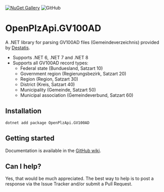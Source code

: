 [![NuGet Gallery](https://img.shields.io/badge/NuGet%20Gallery-openplzapi.gv100ad-blue.svg)](https://www.nuget.org/packages/openplzapi.gv100ad/)
![GitHub](https://img.shields.io/github/license/openpotato/openplzapi.gv100ad)

# OpenPlzApi.GV100AD

A .NET library for parsing GV100AD files (Gemeindeverzeichnis) provided by [Destatis](https://www.destatis.de/DE/Themen/Laender-Regionen/Regionales/Gemeindeverzeichnis/_inhalt.html). 

+ Supports .NET 6, .NET 7 and .NET 8
+ Supports all GV100AD record types:
  + Federal state (Bunduesland, Satzart 10)
  + Government region (Regierungsbezirk, Satzart 20)
  + Region (Region, Satzart 30)
  + District (Kreis, Satzart 40)
  + Municipality (Gemeinde, Satzart 50)
  + Municipal association (Gemeindeverbund, Satzart 60)

## Installation

```
dotnet add package OpenPlzApi.GV100AD
```

## Getting started

Documentation is available in the [GitHub wiki](https://github.com/openpotato/openplzapi.gv100ad/wiki).

## Can I help?

Yes, that would be much appreciated. The best way to help is to post a response via the Issue Tracker and/or submit a Pull Request.
